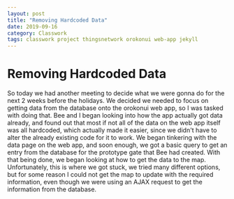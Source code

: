 ```yaml
---
layout: post
title: "Removing Hardcoded Data"
date: 2019-09-16
category: Classwork
tags: classwork project thingsnetwork orokonui web-app jekyll
---
```


# Removing Hardcoded Data

So today we had another meeting to decide what we were gonna do for the next 2 weeks before the holidays. We decided we needed to focus on getting data from the database onto the orokonui web app, so
I was tasked with doing that. Bee and I began looking into how the app actually got data already, and found out that most if not all of the data on the web app itself was all hardcoded, which actually
made it easier, since we didn't have to alter the already existing code for it to work. We began tinkering with the data page on the web app, and soon enough, we got a basic query to get an entry from
the database for the prototype gate that Bee had created. With that being done, we began looking at how to get the data to the map. Unfortunately, this is where we got stuck, we tried many different options,
but for some reason I could not get the map to update with the required information, even though we were using an AJAX request to get the information from the database.
